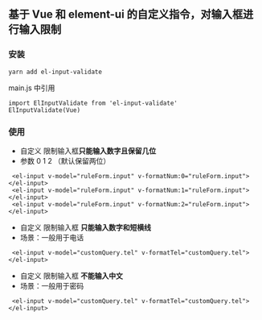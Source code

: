## 基于 Vue 和 element-ui 的自定义指令，对输入框进行输入限制

### 安装

```
yarn add el-input-validate
```

main.js 中引用

```
import ElInputValidate from 'el-input-validate'
ElInputValidate(Vue)
```

### 使用

- 自定义 限制输入框**只能输入数字且保留几位**
- 参数 0 1 2 （默认保留两位）

```
 <el-input v-model="ruleForm.input" v-formatNum:0="ruleForm.input"></el-input>
 <el-input v-model="ruleForm.input" v-formatNum:1="ruleForm.input"></el-input>
 <el-input v-model="ruleForm.input" v-formatNum:2="ruleForm.input"></el-input>
```

- 自定义 限制输入框 **只能输入数字和短横线**
- 场景：一般用于电话

```
 <el-input v-model="customQuery.tel" v-formatTel="customQuery.tel"></el-input>
```

- 自定义 限制输入框 **不能输入中文**
- 场景：一般用于密码

```
 <el-input v-model="customQuery.tel" v-formatTel="customQuery.tel"></el-input>
```
